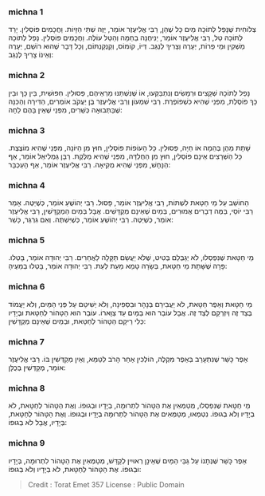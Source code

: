 
### michna 1
צְלוֹחִית שֶׁנָּפַל לְתוֹכָהּ מַיִם כָּל שֶׁהֵן, רַבִּי אֱלִיעֶזֶר אוֹמֵר, יַזֶּה שְׁתֵּי הַזָּיוֹת. וַחֲכָמִים פּוֹסְלִין. יָרַד לְתוֹכָהּ טַל, רַבִּי אֱלִיעֶזֶר אוֹמֵר, יַנִּיחֶנָּה בַחַמָּה וְהַטַּל עוֹלֶה. וַחֲכָמִים פּוֹסְלִין. נָפַל לְתוֹכָהּ מַשְׁקִין וּמֵי פֵרוֹת, יְעָרֶה וְצָרִיךְ לְנַגֵּב. דְּיוֹ, קוֹמוֹס, וְקַנְקַנְתּוֹם, וְכָל דָּבָר שֶׁהוּא רוֹשֵׁם, יְעָרֶה וְאֵינוֹ צָרִיךְ לְנַגֵּב: 

### michna 2
נָפַל לְתוֹכָהּ שְׁקָצִים וּרְמָשִׂים וְנִתְבַּקְּעוּ, אוֹ שֶׁנִּשְׁתַּנּוּ מַרְאֵיהֶם, פְּסוּלִין. חִפּוּשִׁית, בֵּין כָּךְ וּבֵין כָּךְ פּוֹסֶלֶת, מִפְּנֵי שֶׁהִיא כִשְׁפוֹפֶרֶת. רַבִּי שִׁמְעוֹן וְרַבִּי אֱלִיעֶזֶר בֶּן יַעֲקֹב אוֹמְרִים, הַדִּירָה וְהַכִּנָּה שֶׁבַּתְּבוּאָה כְּשֵׁרִים, מִפְּנֵי שֶׁאֵין בָּהֶם לֵחָה: 

### michna 3
שָׁתָת מֵהֶן בְּהֵמָה אוֹ חַיָּה, פְּסוּלִין. כָּל הָעוֹפוֹת פּוֹסְלִין, חוּץ מִן הַיּוֹנָה, מִפְּנֵי שֶׁהִיא מוֹצֶצֶת. כָּל הַשְּׁרָצִים אֵינָם פּוֹסְלִין, חוּץ מִן הַחֻלְדָּה, מִפְּנֵי שֶׁהִיא מַלֶּקֶת. רַבָּן גַּמְלִיאֵל אוֹמֵר, אַף הַנָּחָשׁ, מִפְּנֵי שֶׁהִיא מְקִיאָה. רַבִּי אֱלִיעֶזֶר אוֹמֵר, אַף הָעַכְבָּר: 

### michna 4
הַחוֹשֵׁב עַל מֵי חַטָּאת לִשְׁתּוֹת, רַבִּי אֱלִיעֶזֶר אוֹמֵר, פָּסוּל. רַבִּי יְהוֹשֻׁעַ אוֹמֵר, כְּשֶׁיַּטֶּה. אָמַר רַבִּי יוֹסֵי, בַּמֶּה דְבָרִים אֲמוּרִים, בְּמַיִם שֶׁאֵינָם מְקֻדָּשִׁים. אֲבָל בְּמַיִם הַמְקֻדָּשִׁין, רַבִּי אֱלִיעֶזֶר אוֹמֵר, כְּשֶׁיַּטֶּה. רַבִּי יְהוֹשֻׁעַ אוֹמֵר, כְּשֶׁיִּשְׁתֶּה. וְאִם גִּרְגֵּר, כָּשֵׁר: 

### michna 5
מֵי חַטָּאת שֶׁנִּפְסְלוּ, לֹא יְגַבְּלֵם בְּטִיט, שֶׁלֹּא יַעֲשֵׂם תַּקָּלָה לַאֲחֵרִים. רַבִּי יְהוּדָה אוֹמֵר, בָּטְלוּ. פָּרָה שֶׁשָּׁתָת מֵי חַטָּאת, בְּשָׂרָהּ טָמֵא מֵעֵת לְעֵת. רַבִּי יְהוּדָה אוֹמֵר, בָּטְלוּ בְמֵעֶיהָ: 

### michna 6
מֵי חַטָּאת וְאֵפֶר חַטָּאת, לֹא יַעֲבִירֵם בְּנָהָר וּבִסְפִינָה, וְלֹא יְשִׁיטֵם עַל פְּנֵי הַמַּיִם, וְלֹא יַעֲמוֹד בְּצַד זֶה וְיִזְרְקֵם לְצַד זֶה. אֲבָל עוֹבֵר הוּא בַמַּיִם עַד צַוָּארוֹ. עוֹבֵר הוּא הַטָּהוֹר לְחַטָּאת וּבְיָדָיו כְּלִי רֵיקָם הַטָּהוֹר לְחַטָּאת, וּבְמַיִם שֶׁאֵינָם מְקֻדָּשִׁין: 

### michna 7
אֵפֶר כָּשֵׁר שֶׁנִּתְעָרֵב בְּאֵפֶר מִקְלֶה, הוֹלְכִין אַחַר הָרֹב לְטַמֵּא, וְאֵין מְקַדְּשִׁין בּוֹ. רַבִּי אֱלִיעֶזֶר אוֹמֵר, מְקַדְּשִׁין בְּכֻלָּן: 

### michna 8
מֵי חַטָּאת שֶׁנִּפְסְלוּ, מְטַמְּאִין אֶת הַטָּהוֹר לִתְרוּמָה, בְיָדָיו וּבְגוּפוֹ. וְאֶת הַטָּהוֹר לְחַטָּאת, לֹא בְיָדָיו וְלֹא בְגוּפוֹ. נִטְמְאוּ, מְטַמְּאִים אֶת הַטָּהוֹר לִתְרוּמָה בְיָדָיו וּבְגוּפוֹ. וְאֶת הַטָּהוֹר לְחַטָּאת, בְּיָדָיו, אֲבָל לֹא בְגוּפוֹ: 

### michna 9
אֵפֶר כָּשֵׁר שֶׁנְּתָנוֹ עַל גַּבֵּי הַמַּיִם שֶׁאֵינָן רְאוּיִין לְקַדֵּשׁ, מְטַמְּאִין אֶת הַטָּהוֹר לִתְרוּמָה, בְּיָדָיו וּבְגוּפוֹ. אֶת הַטָּהוֹר לְחַטָּאת, לֹא בְיָדָיו וְלֹא בְגוּפוֹ: 

>Credit : Torat Emet 357
>License : Public Domain 